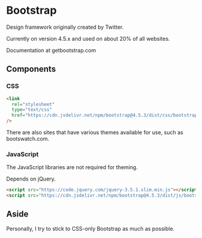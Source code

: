 # Bootstrap

Design framework originally created by Twitter.

Currently on version 4.5.x and used on about 20% of all websites.

Documentation at getbootstrap.com

## Components
### CSS
```html
<link 
  rel="stylesheet" 
  type="text/css" 
  href="https://cdn.jsdelivr.net/npm/bootstrap@4.5.3/dist/css/bootstrap.min.css" 
/>
```

There are also sites that have various themes available for use, such as bootswatch.com.

### JavaScript
The JavaScript libraries are not required for theming.

Depends on jQuery.

```html
<script src="https://code.jquery.com/jquery-3.5.1.slim.min.js"></script>
<script src="https://cdn.jsdelivr.net/npm/bootstrap@4.5.3/dist/js/bootstrap.bundle.min.js"></script>
```

## Aside
Personally, I try to stick to CSS-only Bootstrap as much as possible.
